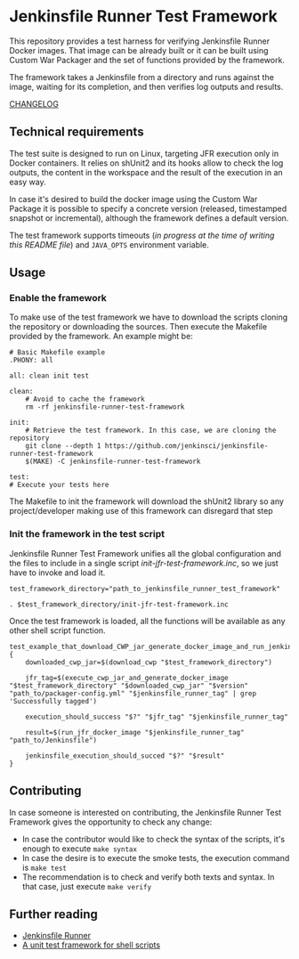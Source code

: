 # Jenkinsfile Runner Test Framework
This repository provides a test harness for verifying Jenkinsfile Runner Docker images. That image can be already built or it can be built using Custom War Packager and the set of functions provided by the framework.

The framework takes a Jenkinsfile from a directory and runs against the image, waiting for its completion, and then verifies log outputs and results.

[CHANGELOG](./CHANGELOG.md)

## Technical requirements
The test suite is designed to run on Linux, targeting JFR execution only in Docker containers.
It relies on shUnit2 and its hooks allow to check the log outputs, the content in the workspace and the result of the execution in an easy way.

In case it's desired to build the docker image using the Custom War Package it is possible to specify a concrete version (released, timestamped snapshot or incremental), although the framework defines a default version.

The test framework supports timeouts (_in progress at the time of writing this README file_) and `JAVA_OPTS` environment variable.

## Usage
### Enable the framework
To make use of the test framework we have to download the scripts cloning the repository or downloading the sources. Then execute the Makefile provided by the framework. An example might be:

```
# Basic Makefile example
.PHONY: all

all: clean init test

clean:
    # Avoid to cache the framework
	rm -rf jenkinsfile-runner-test-framework

init:
    # Retrieve the test framework. In this case, we are cloning the repository
	git clone --depth 1 https://github.com/jenkinsci/jenkinsfile-runner-test-framework
	$(MAKE) -C jenkinsfile-runner-test-framework

test:
# Execute your tests here
```

The Makefile to init the framework will download the shUnit2 library so any project/developer making use of this framework can disregard that step

### Init the framework in the test script

Jenkinsfile Runner Test Framework unifies all the global configuration and the files to include in a single script _init-jfr-test-framework.inc_, so we just have to invoke and load it.

```
test_framework_directory="path_to_jenkinsfile_runner_test_framework"

. $test_framework_directory/init-jfr-test-framework.inc
```

Once the test framework is loaded, all the functions will be available as any other shell script function.

```
test_example_that_download_CWP_jar_generate_docker_image_and_run_jenkinsfile() {
    downloaded_cwp_jar=$(download_cwp "$test_framework_directory")
    
    jfr_tag=$(execute_cwp_jar_and_generate_docker_image "$test_framework_directory" "$downloaded_cwp_jar" "$version" "path_to/packager-config.yml" "$jenkinsfile_runner_tag" | grep 'Successfully tagged')
        
    execution_should_success "$?" "$jfr_tag" "$jenkinsfile_runner_tag"

    result=$(run_jfr_docker_image "$jenkinsfile_runner_tag" "path_to/Jenkinsfile")
    
    jenkinsfile_execution_should_succed "$?" "$result"
}
```

## Contributing
In case someone is interested on contributing, the Jenkinsfile Runner Test Framework gives the opportunity to check any change:

* In case the contributor would like to check the syntax of the scripts, it's enough to execute `make syntax`
* In case the desire is to execute the smoke tests, the execution command is `make test`
* The recommendation is to check and verify both texts and syntax. In that case, just execute `make verify`

## Further reading

* [Jenkinsfile Runner](https://github.com/jenkinsci/jenkinsfile-runner/)
* [A unit test framework for shell scripts](https://github.com/kward/shunit2)

